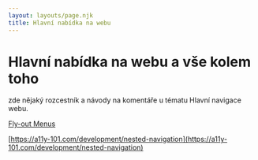 ```yaml
---
layout: layouts/page.njk
title: Hlavní nabídka na webu
---
```


# Hlavní nabídka na webu a vše kolem toho

zde nějaký rozcestník a návody na komentáře u tématu Hlavní navigace webu.

[Fly-out Menus](https://www.w3.org/WAI/tutorials/menus/flyout/)

[https://a11y-101.com/development/nested-navigation](https://a11y-101.com/development/nested-navigation)